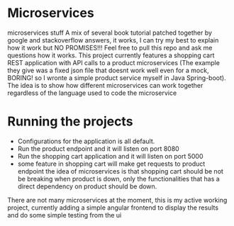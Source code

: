 # Microservices
microservices stuff
A mix of several book tutorial patched together by google and stackoverflow answers, it works, I can try my best to explain how it work but NO PROMISES!!! Feel free to pull this repo and ask me questions how it works. This project currently features a shopping cart REST application with API calls to a product microservices (The example they give was a fixed json file that doesnt work well even for a mock, BORING! so I wronte a simple product service myself in Java Spring-boot). The idea is to show how different microservices can work together regardless of the language used to code the microservice 

# Running the projects
- Configurations for the application is all default.
- Run the product endpoint and it will listen on port 8080
- Run the shopping cart application and it will listen on port 5000
- some feature in shopping cart will make get requests to product endpoint
the idea of microservices is that shopping cart should be not be breaking when product is down, only the functionalities that has a direct dependency on product should be down.

There are not many microservices at the moment, this is my active working project, currently adding a simple angular frontend to display the results and do some simple testing from the ui
